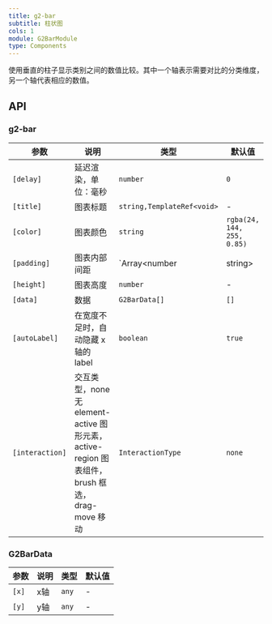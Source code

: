 ```yaml
---
title: g2-bar
subtitle: 柱状图
cols: 1
module: G2BarModule
type: Components
---
```


使用垂直的柱子显示类别之间的数值比较。其中一个轴表示需要对比的分类维度，另一个轴代表相应的数值。

## API

### g2-bar

| 参数      | 说明                                      | 类型         | 默认值 |
|----------|------------------------------------------|-------------|-------|
| `[delay]` | 延迟渲染，单位：毫秒 | `number` | `0` |
| `[title]` | 图表标题 | `string,TemplateRef<void>` | - |
| `[color]` | 图表颜色 | `string` | `rgba(24, 144, 255, 0.85)` |
| `[padding]` | 图表内部间距 | `Array<number | string> | string` | `[32, 0, 32, 40]` |
| `[height]` | 图表高度 | `number` | - |
| `[data]` | 数据 | `G2BarData[]` | `[]` |
| `[autoLabel]` | 在宽度不足时，自动隐藏 x 轴的 label | `boolean` | `true` |
| `[interaction]` | 交互类型，none 无 element-active 图形元素，active-region 图表组件，brush 框选，drag-move 移动 | `InteractionType` | `none` |

### G2BarData

| 参数  | 说明 | 类型     | 默认值 |
|-------|-----|----------|--------|
| `[x]` | x轴  | `any` | -      |
| `[y]` | y轴  | `any` | -      |